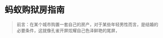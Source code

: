 # 蚂蚁购狱房指南

> 前言：在某个城市购置一套自己的房产，对于某些年轻男性而言，是结婚的必要条件，这就像孔雀开屏炫耀自己色泽鲜艳的尾屏，

<!--stackedit_data:
eyJoaXN0b3J5IjpbLTE5MDkzMzA3MTgsNTkyMTE0OTI2LC0xMz
U2MjYxMzA1LDI2MTQ3MzIzOSwxMTYwMjg5OTkzLDg1Njg5NDI2
OSwyMTM1MDI1MDYzLDE4NTU1NTIwNjBdfQ==
-->
